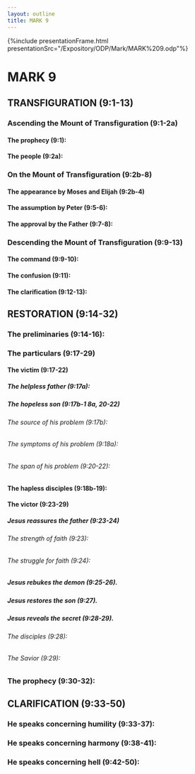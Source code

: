 ```yaml
---
layout: outline
title: MARK 9
---
```

{%include presentationFrame.html presentationSrc="/Expository/ODP/Mark/MARK%209.odp"%}

# MARK 9
## TRANSFIGURATION (9:1-13) 
###  Ascending the Mount of Transfiguration (9:1-2a) 
####  The prophecy (9:1): 
####  The people (9:2a): 
###  On the Mount of Transfiguration (9:2b-8) 
####  The appearance by Moses and Elijah (9:2b-4) 
####  The assumption by Peter (9:5-6): 
####  The approval by the Father (9:7-8): 
###  Descending the Mount of Transfiguration (9:9-13) 
####  The command (9:9-10): 
####  The confusion (9:11): 
####  The clarification (9:12-13): 
## RESTORATION (9:14-32) 
###  The preliminaries (9:14-16): 
###  The particulars (9:17-29) 
####  The victim (9:17-22) 
#####  The helpless father (9:17a): 
#####  The hopeless son (9:17b-1 8a, 20-22) 
######  The source of his problem (9:17b): 
######  The symptoms of his problem (9:18a): 
######  The span of his problem (9:20-22): 
####  The hapless disciples (9:18b-19): 
####  The victor (9:23-29) 
#####  Jesus reassures the father (9:23-24) 
######  The strength of faith (9:23): 
######  The struggle for faith (9:24): 
#####  Jesus rebukes the demon (9:25-26). 
#####  Jesus restores the son (9:27). 
#####  Jesus reveals the secret (9:28-29). 
######  The disciples (9:28): 
######  The Savior (9:29): 
###  The prophecy (9:30-32): 
## CLARIFICATION (9:33-50) 
###  He speaks concerning humility (9:33-37): 
###  He speaks concerning harmony (9:38-41): 
###  He speaks concerning hell (9:42-50): 
